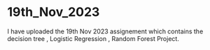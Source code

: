 # 19th_Nov_2023
I have uploaded the 19th Nov 2023 assignement which contains the decision tree , Logistic Regression , Random Forest Project.
